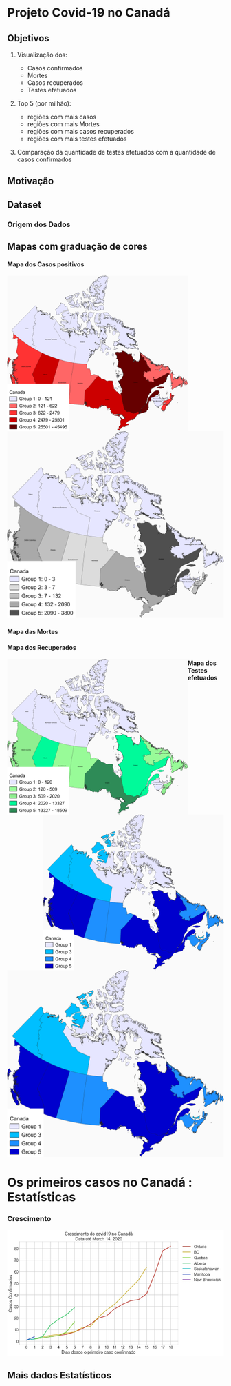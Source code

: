 # **Projeto Covid-19 no Canadá**

## Objetivos
1. Visualização dos:
   - Casos confirmados
   - Mortes
   - Casos recuperados
   - Testes efetuados

2. Top 5 (por milhão):
   - regiões com mais casos
   - regiões com mais Mortes
   - regiões com mais casos recuperados
   - regiões com mais testes efetuados

3. Comparação da quantidade de testes efetuados com a quantidade de casos confirmados

## **Motivação**

## **Dataset**

### **Origem dos Dados**


## **Mapas com graduação de cores**

#### **Mapa dos Casos positivos**
<p><img src="fig/casosCanada.png" width="420" align="left"> <img src="fig/mortesCanada.png" > <p>

#### **Mapa das Mortes**
<p> <p>


#### **Mapa dos Recuperados**
<p><img src="fig/recuperadosCanada.png" width="420" align="left" ><p> <p><img src="fig/testesCanada.png"  width="420" align="right" > <p>


#### **Mapa dos Testes efetuados**
<p><img src="fig/testesCanada.png" > <p>


# Os primeiros casos no Canadá : Estatísticas

### Crescimento
<p><img src="graf/crescimento200.jpg">


## Mais dados Estatísticos
